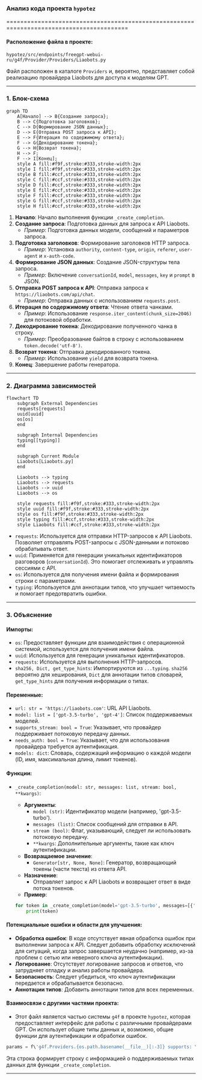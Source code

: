 ### **Анализ кода проекта `hypotez`**

=========================================================================================

#### **Расположение файла в проекте**:
`hypotez/src/endpoints/freegpt-webui-ru/g4f/Provider/Providers/Liaobots.py`

Файл расположен в каталоге `Providers` и, вероятно, представляет собой реализацию провайдера Liaobots для доступа к моделям GPT.

---

### **1. Блок-схема**

```mermaid
graph TD
    A[Начало] --> B{Создание запроса};
    B --> C{Подготовка заголовков};
    C --> D{Формирование JSON данных};
    D --> E{Отправка POST запроса к API};
    E --> F{Итерация по содержимому ответа};
    F --> G{Декодирование токена};
    G --> H{Возврат токена};
    H --> F;
    F --> I[Конец];
    style A fill:#f9f,stroke:#333,stroke-width:2px
    style I fill:#f9f,stroke:#333,stroke-width:2px
    style B fill:#ccf,stroke:#333,stroke-width:2px
    style C fill:#ccf,stroke:#333,stroke-width:2px
    style D fill:#ccf,stroke:#333,stroke-width:2px
    style E fill:#ccf,stroke:#333,stroke-width:2px
    style F fill:#ccf,stroke:#333,stroke-width:2px
    style G fill:#ccf,stroke:#333,stroke-width:2px
    style H fill:#ccf,stroke:#333,stroke-width:2px
```

1.  **Начало**: Начало выполнения функции `_create_completion`.
2.  **Создание запроса**: Подготовка данных для запроса к API Liaobots.
    *   *Пример*: Подготовка данных модели, сообщений и параметров запроса.
3.  **Подготовка заголовков**: Формирование заголовков HTTP запроса.
    *   *Пример*: Установка `authority`, `content-type`, `origin`, `referer`, `user-agent` и `x-auth-code`.
4.  **Формирование JSON данных**: Создание JSON-структуры тела запроса.
    *   *Пример*: Включение `conversationId`, `model`, `messages`, `key` и `prompt` в JSON.
5.  **Отправка POST запроса к API**: Отправка запроса к `https://liaobots.com/api/chat`.
    *   *Пример*: Отправка данных с использованием `requests.post`.
6.  **Итерация по содержимому ответа**: Чтение ответа чанками.
    *   *Пример*: Использование `response.iter_content(chunk_size=2046)` для потоковой обработки.
7.  **Декодирование токена**: Декодирование полученного чанка в строку.
    *   *Пример*: Преобразование байтов в строку с использованием `token.decode('utf-8')`.
8.  **Возврат токена**: Отправка декодированного токена.
    *   *Пример*: Использование `yield` для возврата токена.
9.  **Конец**: Завершение работы генератора.

---

### **2. Диаграмма зависимостей**

```mermaid
flowchart TD
    subgraph External Dependencies
    requests[requests]
    uuid[uuid]
    os[os]
    end

    subgraph Internal Dependencies
    typing[[typing]]
    end
    
    subgraph Current Module
    Liaobots[Liaobots.py]
    end

    Liaobots --> typing
    Liaobots --> requests
    Liaobots --> uuid
    Liaobots --> os
    
    style requests fill:#f9f,stroke:#333,stroke-width:2px
    style uuid fill:#f9f,stroke:#333,stroke-width:2px
    style os fill:#f9f,stroke:#333,stroke-width:2px
    style typing fill:#ccf,stroke:#333,stroke-width:2px
    style Liaobots fill:#ccf,stroke:#333,stroke-width:2px
```

*   `requests`: Используется для отправки HTTP-запросов к API Liaobots. Позволяет отправлять POST-запросы с JSON-данными и потоково обрабатывать ответ.
*   `uuid`: Применяется для генерации уникальных идентификаторов разговоров (`conversationId`). Это помогает отслеживать и управлять сессиями с API.
*   `os`: Используется для получения имени файла и формирования строки с параметрами.
*   `typing`:  Используется для аннотации типов, что улучшает читаемость и помогает предотвратить ошибки.

---

### **3. Объяснение**

#### **Импорты**:

*   `os`: Предоставляет функции для взаимодействия с операционной системой, используется для получения имени файла.
*   `uuid`: Используется для генерации уникальных идентификаторов.
*   `requests`: Используется для выполнения HTTP-запросов.
*   `sha256, Dict, get_type_hints`: Импортируются из `...typing`. `sha256` вероятно для хеширования, `Dict` для аннотации типов словарей, `get_type_hints` для получения информации о типах.

#### **Переменные**:

*   `url: str = 'https://liaobots.com'`: URL API Liaobots.
*   `model: list = ['gpt-3.5-turbo', 'gpt-4']`: Список поддерживаемых моделей.
*   `supports_stream: bool = True`: Указывает, что провайдер поддерживает потоковую передачу данных.
*   `needs_auth: bool = True`: Указывает, что для использования провайдера требуется аутентификация.
*   `models: dict`:  Словарь, содержащий информацию о каждой модели (ID, имя, максимальная длина, лимит токенов).

#### **Функции**:

*   `_create_completion(model: str, messages: list, stream: bool, **kwargs)`:
    *   **Аргументы**:
        *   `model (str)`: Идентификатор модели (например, 'gpt-3.5-turbo').
        *   `messages (list)`: Список сообщений для отправки в API.
        *   `stream (bool)`: Флаг, указывающий, следует ли использовать потоковую передачу.
        *   `**kwargs`: Дополнительные аргументы, такие как ключ аутентификации.
    *   **Возвращаемое значение**:
        *   `Generator[str, None, None]`: Генератор, возвращающий токены (части текста) из ответа API.
    *   **Назначение**:
        *   Отправляет запрос к API Liaobots и возвращает ответ в виде потока токенов.
    *   **Пример**:

    ```python
    for token in _create_completion(model='gpt-3.5-turbo', messages=[{'role': 'user', 'content': 'Hello' }], stream=True, auth='ключ_аутентификации'):
        print(token)
    ```

#### **Потенциальные ошибки и области для улучшения**:

*   **Обработка ошибок**: В коде отсутствует явная обработка ошибок при выполнении запроса к API. Следует добавить обработку исключений для ситуаций, когда запрос завершается неудачно (например, из-за проблем с сетью или неверного ключа аутентификации).
*   **Логирование**: Отсутствует логирование запросов и ответов, что затрудняет отладку и анализ работы провайдера.
*   **Безопасность**: Следует убедиться, что ключ аутентификации передается и обрабатывается безопасно.
*   **Аннотации типов**: Добавить аннотации типов для всех переменных.

#### **Взаимосвязи с другими частями проекта**:

*   Этот файл является частью системы `g4f` в проекте `hypotez`, которая предоставляет интерфейс для работы с различными провайдерами GPT. Он использует общие типы данных и, возможно, общие функции для аутентификации и обработки ошибок.

```python
params = f\'g4f.Providers.{os.path.basename(__file__)[:-3]} supports: \' + \\\n    \'(%s)\' % \', \'.join([f"{name}: {get_type_hints(_create_completion)[name].__name__}" for name in _create_completion.__code__.co_varnames[:_create_completion.__code__.co_argcount]])
```

Эта строка формирует строку с информацией о поддерживаемых типах данных для функции `_create_completion`.

---